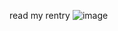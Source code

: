 read my rentry
![image](https://github.com/witchsheart/witchsheart/assets/128258442/944dd2af-6ab0-45c5-8ddb-31ad08851984)
